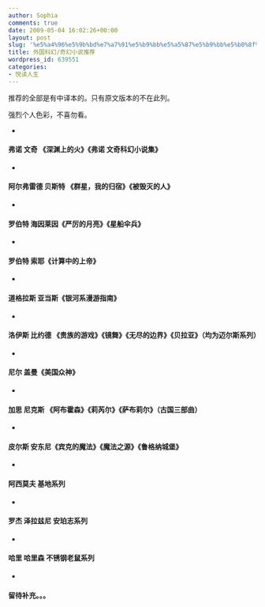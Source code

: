 ```yaml
---
author: Sophia
comments: true
date: 2009-05-04 16:02:26+00:00
layout: post
slug: '%e5%a4%96%e5%9b%bd%e7%a7%91%e5%b9%bb%e5%a5%87%e5%b9%bb%e5%b0%8f%e8%af%b4%e6%8e%a8%e8%8d%90'
title: 外国科幻/奇幻小说推荐
wordpress_id: 639551
categories:
- 悦读人生
---
```


推荐的全部是有中译本的。只有原文版本的不在此列。

 

强烈个人色彩，不喜勿看。

 

 

  
  *     

#### 弗诺 文奇 《深渊上的火》《弗诺 文奇科幻小说集》

  
   
  *     

#### 阿尔弗雷德 贝斯特 《群星，我的归宿》《被毁灭的人》

  
   
  *     

#### 罗伯特 海因莱因《严厉的月亮》《星船伞兵》

  
   
  *     

#### 罗伯特 索耶《计算中的上帝》

  
   
  *     

#### 道格拉斯 亚当斯《银河系漫游指南》

  
   
  *     

#### 洛伊斯 比约德 《贵族的游戏》《镜舞》《无尽的边界》《贝拉亚》（均为迈尔斯系列）

  
   
  *     

#### 尼尔 盖曼《美国众神》

  
   
  *     

#### 加思 尼克斯 《阿布霍森》《莉芮尔》《萨布莉尔》（古国三部曲）

  
   
  *     

#### 皮尔斯 安东尼《宾克的魔法》《魔法之源》《鲁格纳城堡》

  
   
  *     

#### 阿西莫夫 基地系列 

  
   
  *     

#### 罗杰 泽拉兹尼 安珀志系列

  
   
  *     

#### 哈里 哈里森 不锈钢老鼠系列

  
   
  *     

#### 留待补充。。。

  
